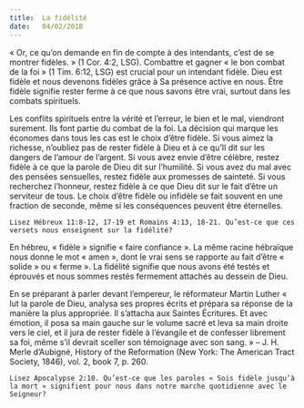 ```yaml
---
title:  La fidélité
date:   04/02/2018
---
```


« Or, ce qu’on demande en fin de compte à des intendants, c’est de se montrer fidèles. » (1 Cor. 4:2, LSG). Combattre et gagner « le bon combat de la foi » (1 Tim. 6:12, LSG) est crucial pour un intendant fidèle. Dieu est fidèle et nous devenons fidèles grâce à Sa présence active en nous. Être fidèle signifie rester ferme à ce que nous savons être vrai, surtout dans les combats spirituels. 

Les conflits spirituels entre la vérité et l’erreur, le bien et le mal, viendront surement. Ils font partie du combat de la foi. La décision qui marque les économes dans tous les cas est le choix d’être fidèle. Si vous aimez la richesse, n’oubliez pas de rester fidèle à Dieu et à ce qu’Il dit sur les dangers de l’amour de l’argent. Si vous avez envie d’être célèbre, restez fidèle à ce que la parole de Dieu dit sur l’humilité. Si vous avez du mal avec des pensées sensuelles, restez fidèle aux promesses de sainteté. Si vous recherchez l’honneur, restez fidèle à ce que Dieu dit sur le fait d’être un serviteur de tous. Le choix d’être fidèle ou infidèle se fait souvent en une fraction de seconde, même si les conséquences peuvent être éternelles. 

`Lisez Hébreux 11:8-12, 17-19 et Romains 4:13, 18-21. Qu’est-ce que ces versets nous enseignent sur la fidélité?`

En hébreu, « fidèle » signifie « faire confiance ». La même racine hébraïque nous donne le mot « amen », dont le vrai sens se rapporte au fait d’être « solide » ou « ferme ». La fidélité signifie que nous avons été testés et éprouvés et nous sommes restés fermement attachés au dessein de Dieu. 

En se préparant à parler devant l’empereur, le réformateur Martin Luther « lut la parole de Dieu, analysa ses propres écrits et prépara sa réponse de la manière la plus appropriée. Il s’attacha aux Saintes Écritures. Et avec émotion, il posa sa main gauche sur le volume sacré et leva sa main droite vers le ciel, et il jura de rester fidèle à l’évangile et de confesser librement sa foi, même s’il devrait sceller son témoignage avec son sang. » – J. H. Merle d’Aubigné, History of the Reformation (New York: The American Tract Society, 1846), vol. 2, book 7, p. 260. 

`Lisez Apocalypse 2:10. Qu’est-ce que les paroles « Sois fidèle jusqu’à la mort » signifient pour nous dans notre marche quotidienne avec le Seigneur?`